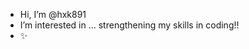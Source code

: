 - Hi, I’m @hxk891
- I’m interested in ... strengthening my skills in coding!!
- ✨

<!---
hxk891/hxk891 is a ✨ special ✨ repository because its `README.md` (this file) appears on your GitHub profile.
You can click the Preview link to take a look at your changes.
--->

